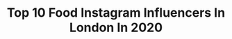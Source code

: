 ---
title: Top 10 Food Instagram Influencers In London In 2020
description: >-
  Find top food Instagram influencers in London in 2020. Most popular hashtags: #london #londonfood #londonfoodie #foodporn.
platform: Instagram
hits: 504
text_top: Analyze the top-rated Instagram accounts on inBeat.
text_bottom: inBeat has 504 Instagram influencers like this in London, United Kingdom for you to collaborate.
profiles:
  - username: "thinkingfood247"
    fullname: >-
      LONDON FOOD 24/7
    bio: >-
      🍴:Food 🇬🇧:London 👨🏽‍🍳:Cooking 🌍:Travel ✈️:Costa Del Sofa 📸:#thinkingfood247 👉🏻🍕🍔🍜🍣🍦🍳👈🏻 📧 thinkingfood247@gmail.com
    location: "United Kingdom"
    followers: 32909
    engagement: 121
    commentsToLikes: 0.147507
    id: ck9wd1szcdoji0j78cqim77ws
    verified: false
    hashtags: "#foodporn, #homemade, #thinkingfood247, #gifted"
  - username: "afternoonteadiaries"
    fullname: >-
      Afternoon Tea Diaries London
    bio: >-
      Afternoon Tea, Food & London Blogger Tea, Cake, Luxury Hotels & More #afternoonteadiaries ☕️🍰🥂♥️✨ All Content©️M Patel DM / Email: Reviews / Collabs
    location: "United Kingdom"
    followers: 5489
    engagement: 958
    commentsToLikes: 0.133179
    id: ck0vwgl78tm7k0i19meko365u
    verified: false
    hashtags: "#christmasafternoontea, #tealover, #teafortwo, #thisislondon"
  - username: "you_had_me_at_pizzax"
    fullname: >-
      ABBIE | LONDON FOOD BLOGGER 🍕
    bio: >-
      🦋 @abbie_clark 📍 South London | Surrey 💌 DM/Email for Collabs 📧 youhadmeatpizza@hotmail.com 🍕 Pizza & Brunch OBSESSED
    location: "United Kingdom"
    followers: 4522
    engagement: 1573
    commentsToLikes: 0.154912
    id: ckap51b889qoe0i78btzgjr7p
    verified: false
    hashtags: "#londonrestaurants, #homecooking, #cocktails, #explore"
  - username: "halalfoodbros"
    fullname: >-
      HalalFoodBros - S & T
    bio: >-
      Reviews so detailed you can almost taste it 😋 DM for promotions or review of your offerings DM for collaborations/giveaways
    location: "United Kingdom"
    followers: 6719
    engagement: 961
    commentsToLikes: 0.023706
    id: ck6ueyecntri00j715ufwuadt
    verified: false
    hashtags: "#nutella, #halal, #rice, #milkcake"
  - username: "cha_squared"
    fullname: >-
      #TheChaLife ▪︎ Wine Consultant
    bio: >-
      #Sommelier & Experience Producer @wineenthusiast #40Under40 🍷 Wine + ✈Travel 📍NYC | US & Lisbon ChaMcCoy.com Creator of #TheCommunion
    location: "United Kingdom"
    followers: 5470
    engagement: 546
    commentsToLikes: 0.088964
    id: ck15r84ld6mdz0i19wisezdtl
    verified: false
    hashtags: "#vino, #events, #wineno, #blacksomm"
  - username: "davidealbertichef"
    fullname: >-
      Davide Alberti
    bio: >-
      Sous chef @mortimerhouse @mortimerhousekitchen London, United Kingdom 🇬🇧 Chef 🇮🇹 Born in Brescia/Italy/1989
    location: "United Kingdom"
    followers: 7178
    engagement: 744
    commentsToLikes: 0.014174
    id: ck5hkypicj9ji0i11onckzu94
    verified: false
    hashtags: "#chefmode, #foodlovers, #chefmodel, #quarantinelife"
  - username: "kyoxkai"
    fullname: >-
      Kyo & Kai
    bio: >-
      👩‍❤️‍👨 🇲🇾 x 🇫🇷 🇬🇧 #London based couple 📸 Travel & Lifestyle 📧 kyoxkai@gmail.com
    location: "United Kingdom"
    followers: 49950
    engagement: 220
    commentsToLikes: 0.010623
    id: ck0vyp25253bv0i19cr8fqg68
    verified: false
    hashtags: "#london, #londonforyou, #vacationgoals, #londontown"
  - username: "thefoodspotss"
    fullname: >-
      London Foodie | Recipe creator
    bio: >-
      💃🏾Anas Proverbs 3:7 All recipes are in the link👇🏾👇🏾 📬Contact through DM or email 📧 thefoodspots@outlook.com
    location: "United Kingdom"
    followers: 6082
    engagement: 900
    commentsToLikes: 0.154204
    id: ck0w3oflfug010i19lhuzq0wn
    verified: false
    hashtags: "#makeitdelicious, #thefeedfeed, #londonfoodies, #brownies"
  - username: "ursulaunfiltered"
    fullname: >-
      Ursula
    bio: >-
      Filter the photos, not the thoughts 👩🏻‍💻 Work in food marketing 🥑 Sharing what I eat, drink and cook from my Clapham kitchen 🥂
    location: "United Kingdom"
    followers: 2288
    engagement: 1235
    commentsToLikes: 0.078959
    id: ckaozknvvmant0i7892i1jnae
    verified: false
    hashtags: "#thatfoodblog, #shareyourtable, #londonfoodie, #reel"
  - username: "fatgirlsfoodguide"
    fullname: >-
      Fab Foodie based in London
    bio: >-
      London Cocktail Month 🍸 Oct 1st - 31st Click the link above to get £6 cocktails in London’s hottest bars 🔥
    location: "United Kingdom"
    followers: 17194
    engagement: 211
    commentsToLikes: 0.218932
    id: ck0tx2nufhniw0i1927wg5b7a
    verified: false
    hashtags: "#italian, #lockdownlife, #londonbrunch, #cookingathome"
---